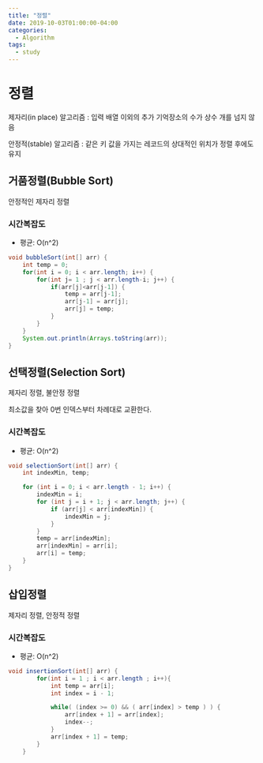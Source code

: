 ```yaml
---
title: "정렬"
date: 2019-10-03T01:00:00-04:00
categories:
  - Algorithm
tags:
  - study
---
```

# 정렬
제자리(in place) 알고리즘 : 입력 배열 이외의 추가 기억장소의 수가 상수 개를 넘지 않음

안정적(stable) 알고리즘 : 같은 키 값을 가지는 레코드의 상대적인 위치가 정렬 후에도 유지

## 거품정렬(Bubble Sort)
안정적인 제자리 정렬
### 시간복잡도
 - 평균: O(n^2)

```java
void bubbleSort(int[] arr) {
    int temp = 0;
	for(int i = 0; i < arr.length; i++) {
		for(int j= 1 ; j < arr.length-i; j++) {
			if(arr[j]<arr[j-1]) {
				temp = arr[j-1];
				arr[j-1] = arr[j];
				arr[j] = temp;
			}
		}
	}
	System.out.println(Arrays.toString(arr));
}
```
## 선택정렬(Selection Sort)
제자리 정렬, 불안정 정렬

최소값을 찾아 0번 인덱스부터 차례대로 교환한다.

### 시간복잡도
 - 평균: O(n^2)

```java
void selectionSort(int[] arr) {
    int indexMin, temp;

    for (int i = 0; i < arr.length - 1; i++) {
        indexMin = i;
        for (int j = i + 1; j < arr.length; j++) {
            if (arr[j] < arr[indexMin]) {
                indexMin = j;
            }
        }
        temp = arr[indexMin];
        arr[indexMin] = arr[i];
        arr[i] = temp;
    }
}
```

## 삽입정렬
제자리 정렬, 안정적 정렬

### 시간복잡도
 - 평균: O(n^2)
 
```java
void insertionSort(int[] arr) {
        for(int i = 1 ; i < arr.length ; i++){
            int temp = arr[i];
            int index = i - 1;

            while( (index >= 0) && ( arr[index] > temp ) ) {
                arr[index + 1] = arr[index];
                index--;
            }
            arr[index + 1] = temp;
        }
    }
```
